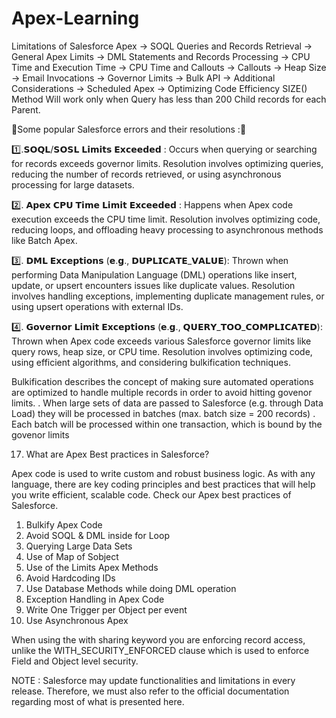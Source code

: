 # Apex-Learning

Limitations of Salesforce Apex
→ SOQL Queries and Records Retrieval
→ General Apex Limits
→ DML Statements and Records Processing
→ CPU Time and Execution Time
→ CPU Time and Callouts
→ Callouts
→ Heap Size
→ Email Invocations
→ Governor Limits
→ Bulk API
→ Additional Considerations
→ Scheduled Apex
→ Optimizing Code Efficiency
SIZE() Method Will work only when Query has less than 200 Child records for each Parent.




🚀Some popular Salesforce errors and their resolutions :🚀

1️⃣.𝗦𝗢𝗤𝗟/𝗦𝗢𝗦𝗟 𝗟𝗶𝗺𝗶𝘁𝘀 𝗘𝘅𝗰𝗲𝗲𝗱𝗲𝗱 : Occurs when querying or searching for records exceeds governor limits. Resolution involves optimizing queries, reducing the number of records retrieved, or using asynchronous processing for large datasets.

2️⃣. 𝗔𝗽𝗲𝘅 𝗖𝗣𝗨 𝗧𝗶𝗺𝗲 𝗟𝗶𝗺𝗶𝘁 𝗘𝘅𝗰𝗲𝗲𝗱𝗲𝗱 : Happens when Apex code execution exceeds the CPU time limit. Resolution involves optimizing code, reducing loops, and offloading heavy processing to asynchronous methods like Batch Apex.

3️⃣. 𝗗𝗠𝗟 𝗘𝘅𝗰𝗲𝗽𝘁𝗶𝗼𝗻𝘀 (𝗲.𝗴., 𝗗𝗨𝗣𝗟𝗜𝗖𝗔𝗧𝗘_𝗩𝗔𝗟𝗨𝗘): Thrown when performing Data Manipulation Language (DML) operations like insert, update, or upsert encounters issues like duplicate values. Resolution involves handling exceptions, implementing duplicate management rules, or using upsert operations with external IDs.

4️⃣. 𝗚𝗼𝘃𝗲𝗿𝗻𝗼𝗿 𝗟𝗶𝗺𝗶𝘁 𝗘𝘅𝗰𝗲𝗽𝘁𝗶𝗼𝗻𝘀 (𝗲.𝗴., 𝗤𝗨𝗘𝗥𝗬_𝗧𝗢𝗢_𝗖𝗢𝗠𝗣𝗟𝗜𝗖𝗔𝗧𝗘𝗗): Thrown when Apex code exceeds various Salesforce governor limits like query rows, heap size, or CPU time. Resolution involves optimizing code, using efficient algorithms, and considering bulkification techniques.

Bulkification describes the concept of making sure automated operations are optimized
to handle multiple records in order to avoid hitting govenor limits.
. When large sets of data are passed to Salesforce (e.g. through Data Load) they will be
processed in batches (max. batch size = 200 records)
. Each batch will be processed within one transaction, which is bound by the govenor limits

17. What are Apex Best practices in Salesforce?

Apex code is used to write custom and robust business logic. As with any language, there are key coding principles
and best practices that will help you write efficient, scalable code. Check our Apex best practices of Salesforce.

1. Bulkify Apex Code
2. Avoid SOQL & DML inside for Loop
3. Querying Large Data Sets
4. Use of Map of Sobject
5. Use of the Limits Apex Methods
6. Avoid Hardcoding IDs
7. Use Database Methods while doing DML operation
8. Exception Handling in Apex Code
9. Write One Trigger per Object per event
10. Use Asynchronous Apex


When using the with sharing keyword you are enforcing record access, unlike the WITH_SECURITY_ENFORCED clause which is used to enforce Field and Object level security.


NOTE : Salesforce may update functionalities and limitations in every release. Therefore, we must also refer to the official documentation regarding most of what is presented here. 